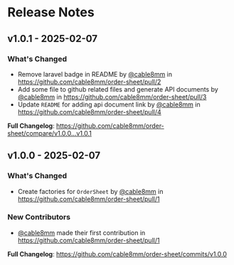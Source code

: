 # Release Notes

## v1.0.1 - 2025-02-07

### What's Changed

* Remove laravel badge in README by [@cable8mm](https://github.com/cable8mm) in https://github.com/cable8mm/order-sheet/pull/2
* Add some file to github related files and generate API documents by [@cable8mm](https://github.com/cable8mm) in https://github.com/cable8mm/order-sheet/pull/3
* Update `README` for adding api document link by [@cable8mm](https://github.com/cable8mm) in https://github.com/cable8mm/order-sheet/pull/4

**Full Changelog**: https://github.com/cable8mm/order-sheet/compare/v1.0.0...v1.0.1

## v1.0.0 - 2025-02-07

### What's Changed

* Create factories for `OrderSheet` by [@cable8mm](https://github.com/cable8mm) in https://github.com/cable8mm/order-sheet/pull/1

### New Contributors

* [@cable8mm](https://github.com/cable8mm) made their first contribution in https://github.com/cable8mm/order-sheet/pull/1

**Full Changelog**: https://github.com/cable8mm/order-sheet/commits/v1.0.0
